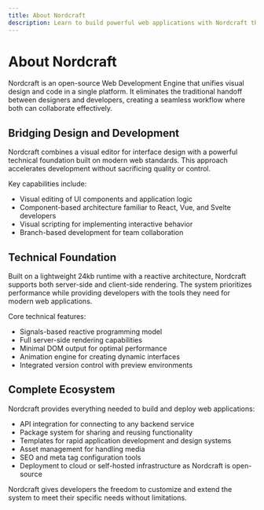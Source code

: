 ```yaml
---
title: About Nordcraft
description: Learn to build powerful web applications with Nordcraft through extensive documentation, step-by-step guides and practical examples. Explore components, styling, APIs and advanced features or get assistance from Nordcraft's AI.
---
```


# About Nordcraft
Nordcraft is an open-source Web Development Engine that unifies visual design and code in a single platform. It eliminates the traditional handoff between designers and developers, creating a seamless workflow where both can collaborate effectively.

## Bridging Design and Development
Nordcraft combines a visual editor for interface design with a powerful technical foundation built on modern web standards. This approach accelerates development without sacrificing quality or control.

Key capabilities include:
- Visual editing of UI components and application logic
- Component-based architecture familiar to React, Vue, and Svelte developers
- Visual scripting for implementing interactive behavior
- Branch-based development for team collaboration

## Technical Foundation
Built on a lightweight 24kb runtime with a reactive architecture, Nordcraft supports both server-side and client-side rendering. The system prioritizes performance while providing developers with the tools they need for modern web applications.

Core technical features:
- Signals-based reactive programming model
- Full server-side rendering capabilities
- Minimal DOM output for optimal performance
- Animation engine for creating dynamic interfaces
- Integrated version control with preview environments

## Complete Ecosystem
Nordcraft provides everything needed to build and deploy web applications:
- API integration for connecting to any backend service
- Package system for sharing and reusing functionality
- Templates for rapid application development and design systems
- Asset management for handling media
- SEO and meta tag configuration tools
- Deployment to cloud or self-hosted infrastructure as Nordcraft is open-source

Nordcraft gives developers the freedom to customize and extend the system to meet their specific needs without limitations.